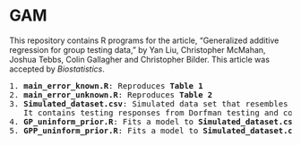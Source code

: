 # GAM

This repository contains R programs for the article, “Generalized additive regression for group testing data,” by Yan Liu, Christopher McMahan, Joshua Tebbs, Colin Gallagher and Christopher Bilder. This article was accepted by *Biostatistics*.

<pre>
1. <b>main_error_known.R</b>: Reproduces <b>Table 1</b>
2. <b>main_error_unknown.R</b>: Reproduces <b>Table 2</b>
3. <b>Simulated_dataset.csv</b>: Simulated data set that resembles the data set analyzed in Section 4 of the manuscript.
   It contains testing responses from Dorfman testing and covariates from individuals.
4. <b>GP_uninform_prior.R</b>: Fits a model to <b>Simulated_dataset.csv</b> using Gaussian Process (GP) method.
5. <b>GPP_uninform_prior.R</b>: Fits a model to <b>Simulated_dataset.csv</b> using Gaussian Predictive Process (GPP) method.
<pre>
